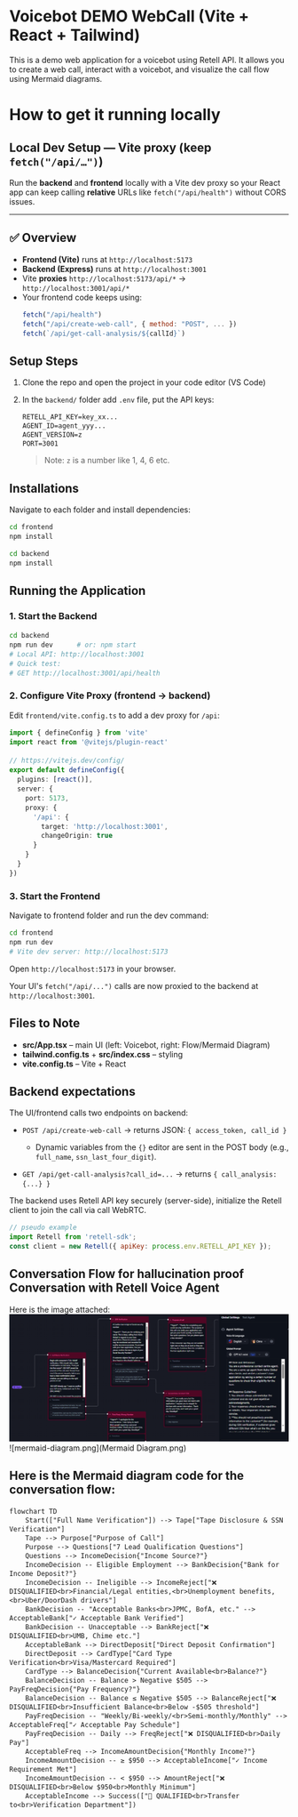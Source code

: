 # Voicebot DEMO WebCall (Vite + React + Tailwind)
This is a demo web application for a voicebot using Retell API. It allows you to create a web call, interact with a voicebot, and visualize the call flow using Mermaid diagrams.

# How to get it running locally

## Local Dev Setup — **Vite proxy (keep `fetch("/api/…")`)**

Run the **backend** and **frontend** locally with a Vite dev proxy so your React app can keep calling **relative** URLs like `fetch("/api/health")` without CORS issues.

---

## ✅ Overview

- **Frontend (Vite)** runs at `http://localhost:5173`
- **Backend (Express)** runs at `http://localhost:3001`
- Vite **proxies** `http://localhost:5173/api/*` → `http://localhost:3001/api/*`
- Your frontend code keeps using:  
  ```js
  fetch("/api/health")
  fetch("/api/create-web-call", { method: "POST", ... })
  fetch(`/api/get-call-analysis/${callId}`)
  ```

## Setup Steps

1. Clone the repo and open the project in your code editor (VS Code)

2. In the `backend/` folder add `.env` file, put the API keys:
   ```env
   RETELL_API_KEY=key_xx...
   AGENT_ID=agent_yyy...
   AGENT_VERSION=z
   PORT=3001
   ```
   > Note: `z` is a number like 1, 4, 6 etc.

## Installations

Navigate to each folder and install dependencies:

```bash
cd frontend
npm install
```

```bash
cd backend  
npm install
```

## Running the Application

### 1. Start the Backend

```bash
cd backend
npm run dev      # or: npm start
# Local API: http://localhost:3001
# Quick test:
# GET http://localhost:3001/api/health
```

### 2. Configure Vite Proxy (frontend → backend)

Edit `frontend/vite.config.ts` to add a dev proxy for `/api`:

```typescript
import { defineConfig } from 'vite'
import react from '@vitejs/plugin-react'

// https://vitejs.dev/config/
export default defineConfig({
  plugins: [react()],
  server: {
    port: 5173,
    proxy: {
      '/api': {
        target: 'http://localhost:3001',
        changeOrigin: true
      }
    }
  }
})
```

### 3. Start the Frontend

Navigate to frontend folder and run the dev command:

```bash
cd frontend
npm run dev
# Vite dev server: http://localhost:5173
```

Open `http://localhost:5173` in your browser.

Your UI's `fetch("/api/...")` calls are now proxied to the backend at `http://localhost:3001`.

## Files to Note
- **src/App.tsx** – main UI (left: Voicebot, right: Flow/Mermaid Diagram)
- **tailwind.config.ts** + **src/index.css** – styling
- **vite.config.ts** – Vite + React

## Backend expectations

The UI/frontend calls two endpoints on backend:

- `POST /api/create-web-call` → returns JSON: `{ access_token, call_id }`
  - Dynamic variables from the `{}` editor are sent in the POST body (e.g., `full_name`, `ssn_last_four_digit`).

- `GET /api/get-call-analysis?call_id=...` → returns `{ call_analysis: {...} }`

The backend uses Retell API key securely (server-side), initialize the Retell client to join the call via call WebRTC.
```js
// pseudo example
import Retell from 'retell-sdk';
const client = new Retell({ apiKey: process.env.RETELL_API_KEY });
```


## Conversation Flow for hallucination proof Conversation with Retell Voice Agent

Here is the image attached: 
![Conversation Flow](conversation-flow.png)
![mermaid-diagram.png](Mermaid Diagram.png)


## Here is the Mermaid diagram code for the conversation flow:

```mermaid
flowchart TD
    Start(["Full Name Verification"]) --> Tape["Tape Disclosure & SSN Verification"]
    Tape --> Purpose["Purpose of Call"]
    Purpose --> Questions["7 Lead Qualification Questions"]
    Questions --> IncomeDecision{"Income Source?"}
    IncomeDecision -- Eligible Employment --> BankDecision{"Bank for Income Deposit?"}
    IncomeDecision -- Ineligible --> IncomeReject["❌ DISQUALIFIED<br>Financial/Legal entities,<br>Unemployment benefits,<br>Uber/DoorDash drivers"]
    BankDecision -- "Acceptable Banks<br>JPMC, BofA, etc." --> AcceptableBank["✓ Acceptable Bank Verified"]
    BankDecision -- Unacceptable --> BankReject["❌ DISQUALIFIED<br>UMB, Chime etc."]
    AcceptableBank --> DirectDeposit["Direct Deposit Confirmation"]
    DirectDeposit --> CardType["Card Type Verification<br>Visa/Mastercard Required"]
    CardType --> BalanceDecision{"Current Available<br>Balance?"}
    BalanceDecision -- Balance > Negative $505 --> PayFreqDecision{"Pay Frequency?"}
    BalanceDecision -- Balance ≤ Negative $505 --> BalanceReject["❌ DISQUALIFIED<br>Insufficient Balance<br>Below -$505 threshold"]
    PayFreqDecision -- "Weekly/Bi-weekly/<br>Semi-monthly/Monthly" --> AcceptableFreq["✓ Acceptable Pay Schedule"]
    PayFreqDecision -- Daily --> FreqReject["❌ DISQUALIFIED<br>Daily Pay"]
    AcceptableFreq --> IncomeAmountDecision{"Monthly Income?"}
    IncomeAmountDecision -- ≥ $950 --> AcceptableIncome["✓ Income Requirement Met"]
    IncomeAmountDecision -- < $950 --> AmountReject["❌ DISQUALIFIED<br>Below $950<br>Monthly Minimum"]
    AcceptableIncome --> Success(["🎉 QUALIFIED<br>Transfer to<br>Verification Department"])



